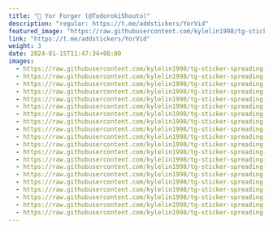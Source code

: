 ```yaml
---
title: "🎥 Yor Forger (@TodorokiShouto)"
description: "regular: https://t.me/addstickers/YorVid"
featured_image: "https://raw.githubusercontent.com/kylelin1998/tg-sticker-spreading-worldwide-images/main/img/073729b5-73fc-4515-b603-d9d7d252371b.jpg"
link: "https://t.me/addstickers/YorVid"
weight: 3
date: 2024-01-15T11:47:34+08:00
images:
  - https://raw.githubusercontent.com/kylelin1998/tg-sticker-spreading-worldwide-images/main/img/073729b5-73fc-4515-b603-d9d7d252371b.jpg
  - https://raw.githubusercontent.com/kylelin1998/tg-sticker-spreading-worldwide-images/main/img/0ba7ac15-c3a6-4fd1-8c2b-a82864292b1f.jpg
  - https://raw.githubusercontent.com/kylelin1998/tg-sticker-spreading-worldwide-images/main/img/e9cd526e-e04b-45fa-98a4-ed86edbcd0c0.jpg
  - https://raw.githubusercontent.com/kylelin1998/tg-sticker-spreading-worldwide-images/main/img/2da23d55-88d9-492a-b374-eb989b508c4f.jpg
  - https://raw.githubusercontent.com/kylelin1998/tg-sticker-spreading-worldwide-images/main/img/08c1e8d3-9ec9-4f7f-81d9-a0e69107d5d7.jpg
  - https://raw.githubusercontent.com/kylelin1998/tg-sticker-spreading-worldwide-images/main/img/2bf406b3-633d-4cae-ae42-dee45c4f9990.jpg
  - https://raw.githubusercontent.com/kylelin1998/tg-sticker-spreading-worldwide-images/main/img/a18b114e-5736-494a-8aba-5b5cf1d815b8.jpg
  - https://raw.githubusercontent.com/kylelin1998/tg-sticker-spreading-worldwide-images/main/img/8390c52c-a35b-47cb-a8e3-d7b2f39d57cb.jpg
  - https://raw.githubusercontent.com/kylelin1998/tg-sticker-spreading-worldwide-images/main/img/59acc0c5-9453-477e-bab9-4bbccdf9f035.jpg
  - https://raw.githubusercontent.com/kylelin1998/tg-sticker-spreading-worldwide-images/main/img/1240d379-2013-4f96-85ab-e3983ba2b879.jpg
  - https://raw.githubusercontent.com/kylelin1998/tg-sticker-spreading-worldwide-images/main/img/db3b0c88-ebc5-4aa9-9693-9b2cdb7917e7.jpg
  - https://raw.githubusercontent.com/kylelin1998/tg-sticker-spreading-worldwide-images/main/img/6d06d9e9-e926-4f4e-9e56-3147c063572a.jpg
  - https://raw.githubusercontent.com/kylelin1998/tg-sticker-spreading-worldwide-images/main/img/0ea7cc3f-6c4a-4cef-ac3c-7f34fa54b8b0.jpg
  - https://raw.githubusercontent.com/kylelin1998/tg-sticker-spreading-worldwide-images/main/img/5f85941a-665f-4d27-9bc4-6e51b216e050.jpg
  - https://raw.githubusercontent.com/kylelin1998/tg-sticker-spreading-worldwide-images/main/img/2d32d851-b5d1-4b11-9c52-3f058a3b87f0.jpg
  - https://raw.githubusercontent.com/kylelin1998/tg-sticker-spreading-worldwide-images/main/img/51268bfc-e6a2-4182-98f7-1c71e86d52a3.jpg
  - https://raw.githubusercontent.com/kylelin1998/tg-sticker-spreading-worldwide-images/main/img/ac8264fb-ae6a-40d0-856c-74658297a2a5.jpg
  - https://raw.githubusercontent.com/kylelin1998/tg-sticker-spreading-worldwide-images/main/img/d57861b7-6079-4b26-9b96-9a361e9d0dd0.jpg
  - https://raw.githubusercontent.com/kylelin1998/tg-sticker-spreading-worldwide-images/main/img/8c0f6afb-3ef0-402f-8771-67b16c32fbc1.jpg
  - https://raw.githubusercontent.com/kylelin1998/tg-sticker-spreading-worldwide-images/main/img/14fdfa55-953d-40c8-978e-c4830274623b.jpg
---
```

